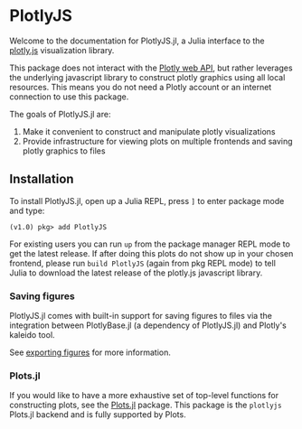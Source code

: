 # PlotlyJS

Welcome to the documentation for PlotlyJS.jl, a Julia interface to the
[plotly.js][_plotlyjs] visualization library.

This package does not interact with the [Plotly web
API](https://api.plot.ly/v2/), but rather leverages the underlying javascript
library to construct plotly graphics using all local resources. This means you
do not need a Plotly account or an internet connection to use this package.

The goals of PlotlyJS.jl are:

1. Make it convenient to construct and manipulate plotly visualizations
2. Provide infrastructure for viewing plots on multiple frontends and saving
plotly graphics to files

[_plotlyjs]: https://plot.ly/javascript
[_plotlyref]: https://plotly.com/javascriptreference

## Installation

To install PlotlyJS.jl, open up a Julia REPL, press `]` to enter package mode and type:

```
(v1.0) pkg> add PlotlyJS
```

For existing users you can run `up` from the package manager REPL mode to get
the latest release. If after doing this plots do not show up in your chosen
frontend, please run `build PlotlyJS` (again from pkg REPL mode) to tell Julia
to download the latest release of the plotly.js javascript library.

### Saving figures

PlotlyJS.jl comes with built-in support for saving figures to files via the
integration between PlotlyBase.jl (a dependency of PlotlyJS.jl) and Plotly's
kaleido tool.

See [exporting figures](http://juliaplots.org/PlotlyJS.jl/manipulating_plots/#saving-figures)
for more information.

### Plots.jl

If you would like to have a more exhaustive set of top-level functions for
constructing plots, see the [Plots.jl](https://docs.juliaplots.org/latest/)
package. This package is the `plotlyjs` Plots.jl backend and is fully supported
by Plots.
